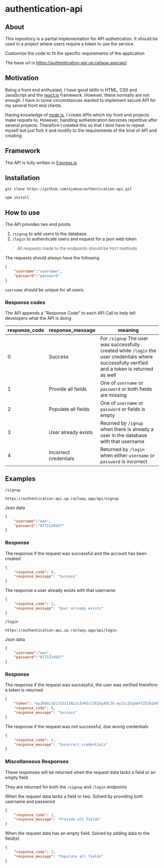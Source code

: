 # authentication-api

## About

This repository is a partial implementation for API authetication. It should be used in a project where users require a token to use the service. 

Customize the code to fit the specific requirements of the application

The base url is https://authentication-api.up.railway.app/api/

## Motivation

Being a front end enthusiast, I have good skills in HTML, CSS and JavaScript and the [react.js](https://reactjs.org/) framework.
However, these normally are not enough. I have in some circumstances wanted to implement secure API for my several front end clients.

Having knowledge of [node.js](https://nodejs.org/en/), I create APIs which my front end projects make requets to, However, handling authentication becomes repetitive after several projects. Therefore I created this so that I dont have to repeat myself but just fork it and modify to the requirements of the kind of API and creating

## Framework

The API is fully written in [Express.js](https://expressjs.com/)

## Installation

```
git clone https://github.com/ojokne/authentication-api.git
```

```
npm install
```

## How to use

The API provides two end points

1. `/signup` to add users to the database
2. `/login` to authenticate users and request for a json web token

> All requests made to the endpoints should be `POST` methods

The requests should always have the following

```json
{
    "username":"username",
    "password":"password"
}
```

`username` should be unique for all users.

### Response codes

The API appends a "Response Code" to each API Call to help tell developers what the API is doing

| response_code | response_message | meaning |
| ------------- | ---------------- | ------- |
| 0             | Success          | For `/signup` The user was successfully created  while `/login` the user credentials where successfully verified and a token is returned as well |
| 1             | Provide all fields | One of `username` or `password` or both fields are missing |
| 2             | Populate all fields | One of `username` or `password` or  fields is empty|
| 3             | User already exists | Reurned by `/ignup` when there is already a user in the database with that username |
| 4             | Incorrect credentials | Returned by `/login` when either `username` or `password` is incorrect |


## Examples

 `/signup`

```
https://authentication-api.up.railway.app/api/signup
```

 Json data
 
```json
{
    "username":"oen",
    "password":"0771234567"
}
```

### Response

The response if the request was successful and the account has been created

```json
{
    "response_code": 0,
    "response_message": "Success"
}
```

The response a user already exists with that username

```json
{
    "response_code": 3,
    "response_message": "User already exists"
}
```

 `/login`
 
```
https://authentication-api.up.railway.app/api/login
```

Json data

```json
{
    "username":"oen",
    "password":"0771234567"
}
```

### Response

The response if the request was successful, the user was verified therefore a token is returned

```json
{
    "token": "eyJhbGciOiJIUzI1NiIsInR5cCI6IkpXVCJ9.eyJ1c2VybmFtZSI6Im9lbiIsInBhc3N3b3JkIjoiMDc3MTIzNDU2NyIsImlhdCI6MTY3MTc5MDIyNX0.01LMkW9pzyn5kMngL98HsqCiE4zKPzL5th4SrPAHRCs",
    "response_code": 0,
    "response_message": "Success"
}
```

The response if the request was not successful, due wrong credentials

```json
{
    "response_code": 4,
    "response_message": "Incorrect credentials"
}
```

### Miscellaneous Responses

These responses will be returned when the request data lacks a field or an empty field.

They are returned for both the `/signup` and `/login` endpoints

When the request data lacks a field or two. Solved by providing both username and password

```json
{
    "response_code": 1,
    "response_message": "Provide all fields"
}
```

When the request data has an empty field. Solved by adding data to the field(s)

```json
{
    "response_code": 2,
    "response_message": "Populate all fields"
}
```
